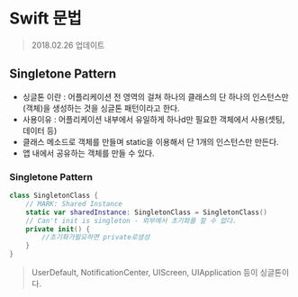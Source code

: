 # Swift 문법
> 2018.02.26 업데이트    

## Singletone Pattern
* 싱글톤 이란 : 어플리케이션 전 영역의 걸쳐 하나의 클래스의 단 하나의 인스턴스만(객체)을 생성하는 것을 싱글톤 패턴이라고 한다.  
* 사용이유 : 어플리케이션 내부에서 유일하게 하나d만 필요한 객체에서 사용(셋팅, 데이터 등)   
* 클래스 메소드로 객체를 만들며 static을 이용해서 단 1개의 인스턴스만 만든다.   
* 앱 내에서 공유하는 객체를 만들 수 있다.

### Singletone Pattern
```swift
class SingletonClass { 
    // MARK: Shared Instance 
    static var sharedInstance: SingletonClass = SingletonClass()
    // Can't init is singleton - 외부에서 초기화를 할 수 없다.
    private init() {
        //초기화가필요하면 private로생성
    }
}
```
> UserDefault, NotificationCenter, UIScreen, UIApplication 등이 싱글톤이다.   



